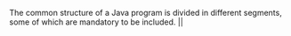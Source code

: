 The common structure of a Java program is divided in different segments, some of which are mandatory to be included.
||